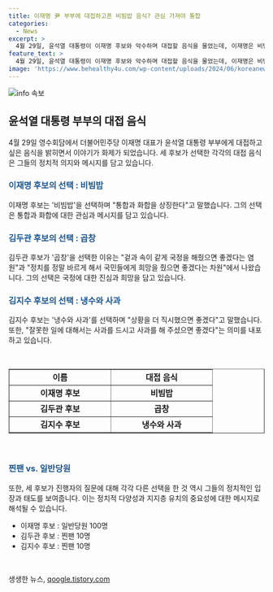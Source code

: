 ```yaml
---
title: 이재명 尹 부부에 대접하고픈 비빔밥 음식? 관심 가져야 통합
categories:
  - News
excerpt: >
  4월 29일, 윤석열 대통령이 이재명 후보와 악수하며 대접할 음식을 물었는데, 이재명은 비빔밥을, 김두관은 곱창을, 김지수는 냉수와 사과를 골랐다. 이들은 각자의 선택에 대해 정치적 의미와 설명을 더했다. 김지수는 2030세대의 문제를 강조하며 사과와 냉수를 선택한 이유를 밝혔고, 후보들은 찐팬 10명과 일반당원 100명 중 무엇을 선택하겠냐는 질문에 각각 다른 대답을 했다.
feature_text: >
  4월 29일, 윤석열 대통령이 이재명 후보와 악수하며 대접할 음식을 물었는데, 이재명은 비빔밥을, 김두관은 곱창을, 김지수는 냉수와 사과를 골랐다. 이들은 각자의 선택에 대해 정치적 의미와 설명을 더했다. 김지수는 2030세대의 문제를 강조하며 사과와 냉수를 선택한 이유를 밝혔고, 후보들은 찐팬 10명과 일반당원 100명 중 무엇을 선택하겠냐는 질문에 각각 다른 대답을 했다.
image: 'https://www.behealthy4u.com/wp-content/uploads/2024/06/koreanews.jpg'
---
```


<p><img src="https://www.behealthy4u.com/wp-content/uploads/2024/06/koreanews.jpg" alt="info 속보" /></p>

<h2 data-ke-size="size26">윤석열 대통령 부부의 대접 음식</h2>

<p data-ke-size="size16">4월 29일 영수회담에서 더불어민주당 이재명 대표가 윤석열 대통령 부부에게 대접하고 싶은 음식을 밝히면서 이야기가 화제가 되었습니다. 세 후보가 선택한 각각의 대접 음식은 그들의 정치적 의지와 메시지를 담고 있습니다.</p>

<h3><b><span style="color: #1a5490;">이재명 후보의 선택 : 비빔밥</span></b></h3>

<p data-ke-size="size16">이재명 후보는 '비빔밥'을 선택하며 "통합과 화합을 상징한다"고 말했습니다. 그의 선택은 통합과 화합에 대한 관심과 메시지를 담고 있습니다.</p>

<h3><b><span style="color: #1a5490;">김두관 후보의 선택 : 곱창</span></b></h3>

<p data-ke-size="size16">김두관 후보가 '곱창'을 선택한 이유는 "겉과 속이 같게 국정을 해줬으면 좋겠다는 염원"과 "정치를 정말 바르게 해서 국민들에게 희망을 줬으면 좋겠다는 차원"에서 나왔습니다. 그의 선택은 국정에 대한 진심과 희망을 담고 있습니다.</p>

<h3><b><span style="color: #1a5490;">김지수 후보의 선택 : 냉수와 사과</span></b></h3>

<p data-ke-size="size16">김지수 후보는 '냉수와 사과'를 선택하며 "상황을 더 직시했으면 좋겠다"고 말했습니다. 또한, "잘못한 일에 대해서는 사과를 드시고 사과를 해 주셨으면 좋겠다"는 의미를 내포하고 있습니다.</p>

<p data-ke-size="size16">&nbsp;</p>

<table style="width: 100%;" border="1">
<tbody>
<tr>
<td style="text-align: center; width: 183px; height: 17px;"><b>이름</b></td>
<td style="text-align: center; width: 183px; height: 17px;"><b>대접 음식</b></td>
</tr>
<tr>
<td style="text-align: center; height: 17px;"><b>이재명 후보</b></td>
<td style="text-align: center; height: 17px;"><b>비빔밥</b></td>
</tr>
<tr>
<td style="text-align: center; height: 17px;"><b>김두관 후보</b></td>
<td style="text-align: center; height: 17px;"><b>곱창</b></td>
</tr>
<tr>
<td style="text-align: center; height: 17px;"><b>김지수 후보</b></td>
<td style="text-align: center; height: 17px;"><b>냉수와 사과</b></td>
</tr>
</tbody>
</table>

<p data-ke-size="size16">&nbsp;</p>

<h3><b><span style="color: #1a5490;">찐팬 vs. 일반당원</span></b></h3>

<p data-ke-size="size16">또한, 세 후보가 진행자의 질문에 대해 각각 다른 선택을 한 것 역시 그들의 정치적인 입장과 태도를 보여줍니다. 이는 정치적 다양성과 지지층 유치의 중요성에 대한 메시지로 해석될 수 있습니다.</p>

<ul>
<li>이재명 후보 : 일반당원 100명</li>
<li>김두관 후보 : 찐팬 10명</li>
<li>김지수 후보 : 찐팬 10명</li>
</ul>

<p data-ke-size="size16">&nbsp;</p>
생생한 뉴스, <a href="https://qoogle.tistory.com" rel="dofollow">qoogle.tistory.com</a>


